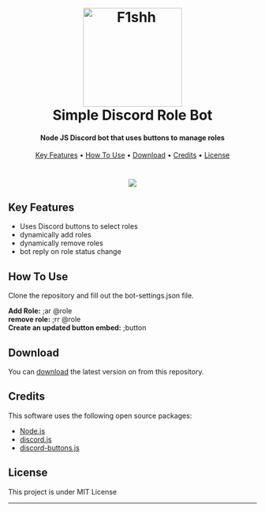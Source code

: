 
<h1 align="center">
  <br>
  <a href="https://github.com/F1shh-sec"><img src="https://i.imgur.com/bE6s7Ab.png" alt="F1shh" width="200"></a>
  <br>
  Simple Discord Role Bot
  <br>
</h1>

<h4 align="center">Node JS Discord bot that uses buttons to manage roles</h4>

<p align="center">
  <a href="#key-features">Key Features</a> •
  <a href="#how-to-use">How To Use</a> •
  <a href="#download">Download</a> •
  <a href="#credits">Credits</a> •
  <a href="#license">License</a>
</p>

<h1 align="center">
<img src = "https://i.imgur.com/KqKy5D0.png")>
</h1>

## Key Features
* Uses Discord buttons to select roles
* dynamically add roles
* dynamically remove roles
* bot reply on role status change

## How To Use

Clone the repository and fill out the bot-settings.json file.

<b>Add Role:</b> ;ar @role </br>
<b>remove role:</b> ;rr @role </br>
<b>Create an updated button embed:</b> ;button </br>


## Download

You can [download](https://github.com/F1shh-sec/RoleBot.git) the latest version on from this repository.

## Credits

This software uses the following open source packages:

- [Node.js](https://nodejs.org/)
- [discord.js](https://discord.js.org/#/)
- [discord-buttons.js](https://discord-buttons.js.org/)

## License

This project is under MIT License

---
